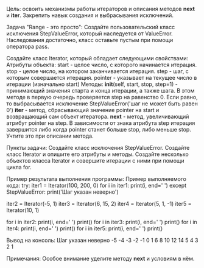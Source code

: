 Цель: освоить механизмы работы итераторов и описания методов __next__ и __iter__. Закрепить навык создания и выбрасывания исключений.

Задача "Range - это просто":
Создайте пользовательский класс исключения StepValueError, который наследуется от ValueError.
Наследования достаточно, класс оставьте пустым при помощи оператора pass.

Создайте класс Iterator, который обладает следующими свойствами:
Атрибуты объекта:
start - целое число, с которого начинается итерация.
stop - целое число, на котором заканчивается итерация.
step - шаг, с которым совершается итерация.
pointer - указывает на текущее число в итерации (изначально start)
Методы:
__init__(self, start, stop, step=1) - принимающий значения старта и конца итерации, а также шага. В этом методе в первую очередь проверяется step на равенство 0. Если равно, то выбрасывается исключение StepValueError('шаг не может быть равен 0')
__iter__ - метод, сбрасывающий значение pointer на start и возвращающий сам объект итератора.
__next__ - метод, увеличивающий атрибут pointer на step. В зависимости от знака атрибута step итерация завершится либо когда pointer станет больше stop, либо меньше stop. Учтите это при описании метода.

Пункты задачи:
Создайте класс исключения StepValueError.
Создайте класс Iterator и опишите его атрибуты и методы.
Создайте несколько объектов класса Iterator и совершите итерации с ними при помощи цикла for.

Пример результата выполнения программы:
Пример выполняемого кода:
try:
iter1 = Iterator(100, 200, 0)
for i in iter1:
print(i, end=' ')
except StepValueError:
print('Шаг указан неверно')

iter2 = Iterator(-5, 1)
iter3 = Iterator(6, 15, 2)
iter4 = Iterator(5, 1, -1)
iter5 = Iterator(10, 1)


for i in iter2:
print(i, end=' ')
print()
for i in iter3:
print(i, end=' ')
print()
for i in iter4:
print(i, end=' ')
print()
for i in iter5:
print(i, end=' ')
print()

Вывод на консоль:
Шаг указан неверно
-5 -4 -3 -2 -1 0 1
6 8 10 12 14
5 4 3 2 1

Примечания:
Особое внимание уделите методу __next__ и условиям в нём.
